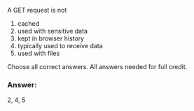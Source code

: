 A GET request is not 

1. cached
1. used with sensitive data
1. kept in browser history
1. typically used to receive data
1. used with files

Choose all correct answers. All answers needed for full credit.

### Answer:
2, 4, 5 